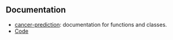 ## Documentation
- [cancer-prediction](cancer-prediction/config.md): documentation for functions and classes.
- [Code](https://github.com/rkdan/cancer-prediction)